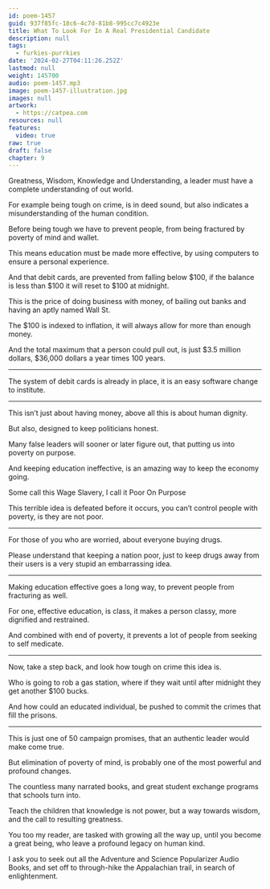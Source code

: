 ```yaml
---
id: poem-1457
guid: 937f85fc-18c6-4c7d-81b8-995cc7c4923e
title: What To Look For In A Real Presidential Candidate
description: null
tags:
  - furkies-purrkies
date: '2024-02-27T04:11:26.252Z'
lastmod: null
weight: 145700
audio: poem-1457.mp3
image: poem-1457-illustration.jpg
images: null
artwork:
  - https://catpea.com
resources: null
features:
  video: true
raw: true
draft: false
chapter: 9
---
```


Greatness, Wisdom, Knowledge and Understanding,
a leader must have a complete understanding of out world.

For example being tough on crime, is in deed sound,
but also indicates a misunderstanding of the human condition.

Before being tough we have to prevent people,
from being fractured by poverty of mind and wallet.

This means education must be made more effective,
by using computers to ensure a personal experience.

And that debit cards, are prevented from falling below $100,
if the balance is less than $100 it will reset to $100 at midnight.

This is the price of doing business with money,
of bailing out banks and having an aptly named Wall St.

The $100 is indexed to inflation,
it will always allow for more than enough money.

And the total maximum that a person could pull out,
is just $3.5 million dollars, $36,000 dollars a year times 100 years.

---

The system of debit cards is already in place,
it is an easy software change to institute.

---

This isn’t just about having money,
above all this is about human dignity.

But also,
designed to keep politicians honest.

Many false leaders will sooner or later figure out,
that putting us into poverty on purpose.

And keeping education ineffective,
is an amazing way to keep the economy going.

Some call this Wage Slavery,
I call it Poor On Purpose

This terrible idea is defeated before it occurs,
you can’t control people with poverty, is they are not poor.

---

For those of you who are worried,
about everyone buying drugs.

Please understand that keeping a nation poor,
just to keep drugs away from their users is a very stupid an embarrassing idea.

---

Making education effective goes a long way,
to prevent people from fracturing as well.

For one, effective education, is class,
it makes a person classy, more dignified and restrained.

And combined with end of poverty,
it prevents a lot of people from seeking to self medicate.

---

Now, take a step back,
and look how tough on crime this idea is.

Who is going to rob a gas station,
where if they wait until after midnight they get another $100 bucks.

And how could an educated individual,
be pushed to commit the crimes that fill the prisons.

---

This is just one of 50 campaign promises,
that an authentic leader would make come true.

But elimination of poverty of mind,
is probably one of the most powerful and profound changes.

The countless many narrated books,
and great student exchange programs that schools turn into.

Teach the children that knowledge is not power,
but a way towards wisdom, and the call to resulting greatness.

You too my reader, are tasked with growing all the way up,
until you become a great being, who leave a profound legacy on human kind.

I ask you to seek out all the Adventure and Science Popularizer Audio Books,
and set off to through-hike the Appalachian trail, in search of enlightenment.
